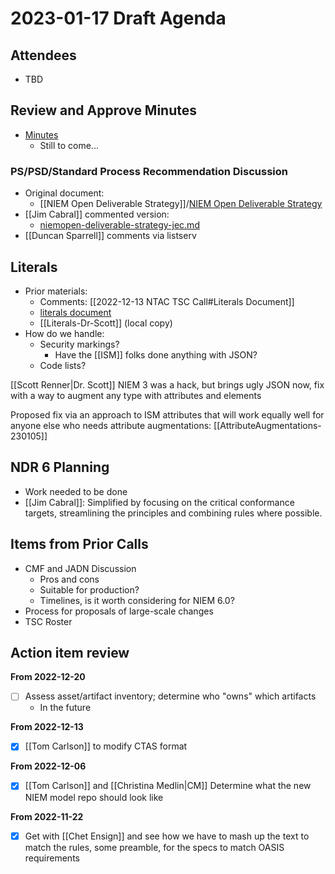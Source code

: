 # 2023-01-17 Draft Agenda

## Attendees

- TBD

## Review and Approve Minutes

- [Minutes](https://github.com/niemopen/ntac-admin/blob/main/meetings/2023-01-10-minutes.md)
	- Still to come...

### PS/PSD/Standard Process Recommendation Discussion

- Original document:
	- [[NIEM Open Deliverable Strategy]]/[NIEM Open Deliverable Strategy](https://github.com/niemopen/ntac-admin/blob/main/documents/niemopen-deliverable-strategy.md)
- [[Jim Cabral]] commented version:
	- [niemopen-deliverable-strategy-jec.md](https://github.com/niemopen/ntac-admin/blob/main/documents/niemopen-deliverable-strategy-jec.md)
- [[Duncan Sparrell]] comments via listserv

## Literals

- Prior materials:
	- Comments: [[2022-12-13 NTAC TSC Call#Literals Document]]
	- [literals document](https://github.com/iamdrscott/NTAC-DRAFT/blob/main/meetings/2022-11-15/Literals.md)
	- [[Literals-Dr-Scott]] (local copy)
- How do we handle:
	- Security markings?
		- Have the [[ISM]] folks done anything with JSON?
	- Code lists?

[[Scott Renner|Dr. Scott]] NIEM 3 was a hack, but brings ugly JSON now, fix with a way to augment any type with attributes and elements

Proposed fix via an approach to ISM attributes that will work equally well for anyone else who needs attribute augmentations: [[AttributeAugmentations-230105]]

## NDR 6 Planning

- Work needed to be done
- [[Jim Cabral]]: Simplified by focusing on the critical conformance targets, streamlining the principles and combining rules where possible.

## Items from Prior Calls

- CMF and JADN Discussion
	- Pros and cons
	- Suitable for production?
	- Timelines, is it worth considering for NIEM 6.0?
- Process for proposals of large-scale changes
- TSC Roster

## Action item review

**From 2022-12-20**

- [ ] Assess asset/artifact inventory; determine who "owns" which artifacts
	- In the future

**From 2022-12-13**

- [x] [[Tom Carlson]] to modify CTAS format

**From 2022-12-06**

- [x] [[Tom Carlson]] and [[Christina Medlin|CM]] Determine what the new NIEM model repo should look like

**From 2022-11-22**

- [x] Get with [[Chet Ensign]] and see how we have to mash up the text to match the rules, some preamble, for the specs to match OASIS requirements
